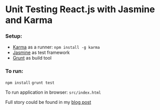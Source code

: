 # Unit Testing React.js with Jasmine and Karma

### Setup:


- [Karma](http://karma-runner.github.io/) as a runner:
    `npm install -g karma`
- [Jasmine](http://pivotal.github.io/jasmine/) as test framework
- [Grunt](http://gruntjs.com/) as build tool

### To run:

`npm install`
`grunt test`

To run application in browser:
`src/index.html`

Full story could be found in my [blog post](http://myshareoftech.com/2013/12/unit-testing-react-dot-js-with-jasmine-and-karma.html)
